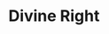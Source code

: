 ---
title: Divine Right
issue: 3A
issue_nr: 3
full_title: Enemies Of The State
subtitle: ""
story_arc: ""
crossover: ""
variant: ""
publisher: Image Comics
creators: 
  - Jim Lee
  - Scott Williams
  - Sal Regla
release_date: Nov 1997
release_year: 1997
genre:
  - ""
format: Comic
pages: 32
signed_by: ""
price: 2.5
---